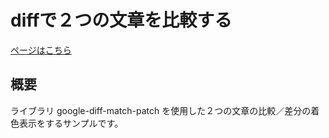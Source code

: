 # diffで２つの文章を比較する

[ページはこちら](https://sk0540.github.io/nuxt-diff-test)

## 概要

ライブラリ google-diff-match-patch を使用した２つの文章の比較／差分の着色表示をするサンプルです。












